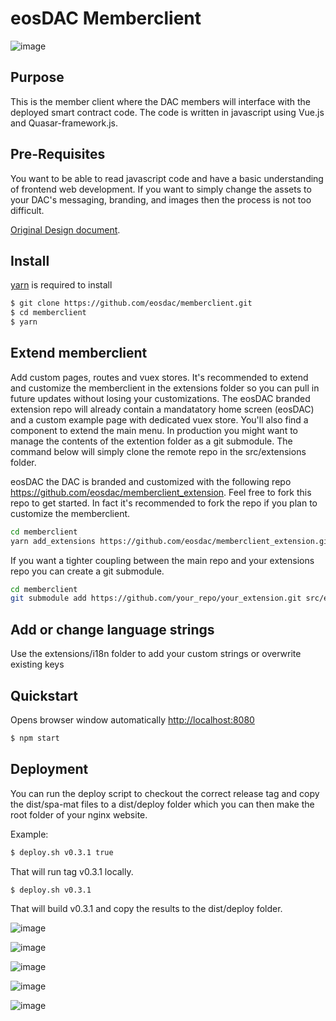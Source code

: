 # eosDAC Memberclient

![image](https://user-images.githubusercontent.com/44613132/55268864-1dc82380-528e-11e9-9715-454457b8506e.png)

## Purpose
This is the member client where the DAC members will interface with the deployed smart contract code. The code is written in javascript using Vue.js and Quasar-framework.js.

## Pre-Requisites
You want to be able to read javascript code and have a basic understanding of frontend web development. If you want to simply change the assets to your DAC's messaging, branding, and images then the process is not too difficult.

[Original Design document](https://docs.google.com/document/d/1C4yzFNpK0Iz0Ru0gz28HeLJic5vZWBmVl3wV8czhVS4/edit#).

## Install

[yarn](https://yarnpkg.com) is required to install

```bash
$ git clone https://github.com/eosdac/memberclient.git
$ cd memberclient
$ yarn
```

## Extend memberclient
Add custom pages, routes and vuex stores. It's recommended to extend and customize the memberclient in the extensions folder so you can pull in future updates without losing your customizations. The eosDAC branded extension repo will already contain a mandatatory home screen (eosDAC) and a custom example page with dedicated vuex store. You'll also find a component to extend the main menu. In production you might want to manage the contents of the extention folder as a git submodule. The command below will simply clone the remote repo in the src/extensions folder.

eosDAC the DAC is branded and customized with the following repo https://github.com/eosdac/memberclient_extension. Feel free to fork this repo to get started. In fact it's recommended to fork the repo if you plan to customize the memberclient.

```bash
cd memberclient
yarn add_extensions https://github.com/eosdac/memberclient_extension.git extensions
```
If you want a tighter coupling between the main repo and your extensions repo you can create a git submodule.
```bash
cd memberclient
git submodule add https://github.com/your_repo/your_extension.git src/extensions
```

## Add or change language strings
Use the extensions/i18n folder to add your custom strings or overwrite existing keys


## Quickstart

Opens browser window automatically [http://localhost:8080](http://localhost:8080)

```bash
$ npm start
```

## Deployment

You can run the deploy script to checkout the correct release tag and copy the dist/spa-mat files to a dist/deploy folder which you can then make the root folder of your nginx website.

Example:

```bash
$ deploy.sh v0.3.1 true
```

That will run tag v0.3.1 locally.

```bash
$ deploy.sh v0.3.1
```

That will build v0.3.1 and copy the results to the dist/deploy folder.

![image](https://user-images.githubusercontent.com/44613132/55268765-5b787c80-528d-11e9-8d6c-24f75526888b.png)

![image](https://user-images.githubusercontent.com/44613132/55268803-aa261680-528d-11e9-97bb-8d492bc5b3f1.png)

![image](https://user-images.githubusercontent.com/44613132/55268811-c75ae500-528d-11e9-8332-fd71ff648dc0.png)

![image](https://user-images.githubusercontent.com/44613132/55268494-4bab6900-528a-11e9-8ac6-9e5a27310fb3.png)

![image](https://user-images.githubusercontent.com/44613132/55268728-d2f9dc00-528c-11e9-890c-d5d7c2997678.png)
